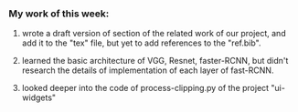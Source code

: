  ### My work of this week:

1. wrote a draft version of section of the related work of our project, and add it to the "tex" file, but yet to add references to the "ref.bib".

2. learned the basic architecture of VGG, Resnet, faster-RCNN, but didn't research the details of implementation of each layer of fast-RCNN.

3. looked deeper into the code of process-clipping.py of the project "ui-widgets"
